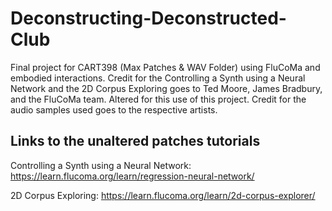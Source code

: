 # Deconstructing-Deconstructed-Club
Final project for CART398 (Max Patches &amp; WAV Folder) using FluCoMa and embodied interactions. Credit for the Controlling a Synth using a Neural Network and the 2D Corpus Exploring goes to Ted Moore, James Bradbury, and the FluCoMa team. Altered for this use of this project. Credit for the audio samples used goes to the respective artists.

## Links to the unaltered patches tutorials
Controlling a Synth using a Neural Network: https://learn.flucoma.org/learn/regression-neural-network/

2D Corpus Exploring: https://learn.flucoma.org/learn/2d-corpus-explorer/
